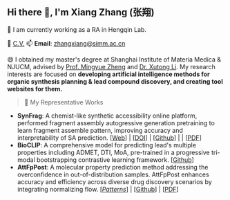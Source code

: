 ## Hi there 👋,  I'm **Xiang Zhang** \(**张翔**\)

🔭 I am currently working as a RA in Hengqin Lab.

📑 [C.V.](https://simmzx.github.io/XiangZhang_CV_20250924.pdf) 📫 **Email**: zhangxiang@simm.ac.cn

😄 I obtained my master's degree at Shanghai Institute of Materia Medica & NJUCM, advised by [Prof. Mingyue Zheng](https://scholar.google.com/citations?user=vzBQN8EAAAAJ&hl=zh-CN) and [Dr. Xutong Li](https://scholar.google.com/citations?user=UMWyDZAAAAAJ&hl=zh-CN). My research interests are focused on **developing artificial intelligence methods for organic synthesis planning & lead compound discovery, and creating tool websites for them.**

> 🌱 My Representative Works 
* **SynFrag**: A chemist-like synthetic accessibility online platform, performed fragment assembly autogressive generation pretraining to learn fragment assemble pattern, improving accuracy and interpretability of SA prediction. [[Web](https://synfrag.simm.ac.cn)] | [[DOI](https://doi.org/10.26434/chemrxiv-2025-33251)] | [[Github](https://github.com/simmzx/SynFrag)] |  | [[PDF](https://simmzx.github.io/SynFrag_ChemRxiv.pdf)]
* **BioCLIP**: A comprehensive model for predicting lead's multiple properties including ADMET, DTI, MoA, pre-trained in a progressive tri-modal bootstrapping contrastive learning framework. [[Github](https://github.com/simmzx/BioCLIP)]
* **AttFpPost**: A molecular property prediction method addressing the overconfidence in out-of-distribution samples. AttFpPost enhances accuracy and efficiency across diverse drug discovery scenarios by integrating normalizing flow. \[[_Patterns_](https://www.cell.com/patterns/fulltext/S2666-3899(24)00106-5?_returnURL=https%3A%2F%2Flinkinghub.elsevier.com%2Fretrieve%2Fpii%2FS2666389924001065%3Fshowall%3Dtrue)\] | [[Github](https://github.com/simmzx/AttFpPost)] | [[PDF](https://www.cell.com/action/showPdf?pii=S2666-3899%2824%2900106-5)]

<!--
**simmzx/simmzx** is a ✨ _special_ ✨ repository because its `README.md` (this file) appears on your GitHub profile.

Here are some ideas to get you started:

- 🔭 I’m currently working on ...
- 🌱 I’m currently learning ...
- 👯 I’m looking to collaborate on ...
- 🤔 I’m looking for help with ...
- 💬 Ask me about ...
- 📫 How to reach me: ...
- 😄 Pronouns: ...
- ⚡ Fun fact: ...
-->
